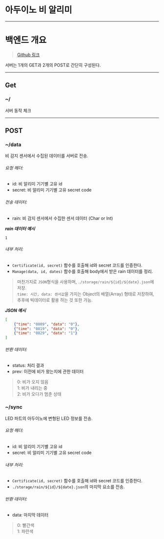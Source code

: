 # 아두이노 비 알리미

***

# 백엔드 개요 
> [Github 링크](https://github.com/bjy0212/arduino_rain_alarm_back)  

서버는 1개의 GET과 2개의 POST로 간단히 구성된다.

---

## Get

### ~/
서버 동작 체크

---

## POST

### ~/data
비 감지 센서에서 수집된 데이터를 서버로 전송.
###### 요청 헤더:
 - id: 비 알리미 기기별 고유 id
 - secret: 비 알리미 기기별 고유 secret code

###### 전송 데이터:
 - rain: 비 감지 센서에서 수집한 센서 데이터 (Char or Int)

***rain 데이터 예시***
```text
1
```

###### 내부 처리:
 - `Certificate(id, secret)` 함수를 호출해 id와 secret 코드를 인증한다.
 - `Manage(data, id, dates)` 함수를 호출해 body에서 받은 rain 데이터를 정리.  
> 마찬가지로 `JSON`형식을 사용하며, `./storage/rain/${id}/${date}.json`에 저장.  
> `time: 시간, data: 센서값`을 가지는 Object의 배열(Array) 형태로 저장하여, 추후에 빅데이터로 활용 하는 것 또한 가능.

***JSON 예시***
```json
[
    {"time": "0809", "data": "0"},
    {"time": "0819", "data": "0"},
    {"time": "0829", "data": "1"}
]
```

###### 반환 데이터:
 - status: 처리 결과
 - prev: 이전에 비가 왔는지에 관한 데이터

> 0: 비가 오지 않음  
> 1: 비가 내리는 중  
> 2: 비가 오다가 멈춘 상태  

### ~/sync
LED 파트의  아두이노에 변형된 LED 정보를 전송.
###### 요청 헤더:
 - id: 비 알리미 기기별 고유 id
 - secret: 비 알리미 기기별 고유 secret code

###### 내부 처리:
 - `Certificate(id, secret)` 함수를 호출해 id와 secret 코드를 인증한다.
 - `./storage/rain/${id}/${date}.json`의 마지막 요소를 전송.

###### 반환 데이터:
 - data: 마지막 데이터

> 0: 빨간색  
> 1: 파란색  
